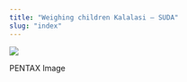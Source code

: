 ```yaml
---
title: "Weighing children Kalalasi – SUDA"
slug: "index"
---
```


[![](/wp-content/2011/12/109-300x225.jpg)](/wp-content/2011/12/109.jpg)

PENTAX Image